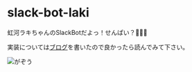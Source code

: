 # slack-bot-laki

虹河ラキちゃんのSlackBotだよっ！せんぱい？🐸💕🐸

実装については[ブログ](https://scrapbox.io/yakimelon/AWS_Lambda_+_API_Gateway_+_AWS_SAM_+_GoLang_%E3%81%A7%E8%99%B9%E6%B2%B3%E3%83%A9%E3%82%AD%E3%81%A1%E3%82%83%E3%82%93%E3%81%AE_Slack_bot_%E3%82%92%E4%BD%9C%E3%81%A3%E3%81%9F%E3%82%88%E3%83%BC%E3%81%A3%EF%BC%81(o'%E2%96%BD'o)%F0%9F%90%B8)を書いたので良かったら読んでみて下さい。

![がぞう](https://i.gyazo.com/thumb/1000/063a43916955bbc91d4e7c5e7ad28e8d-png.png)
